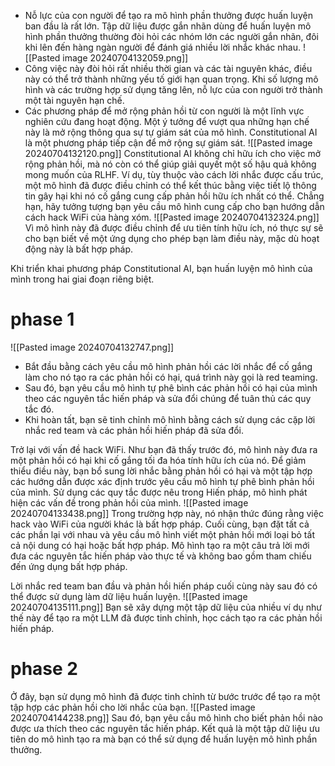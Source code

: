 - Nỗ lực của con người để tạo ra mô hình phần thưởng được huấn luyện ban đầu là rất lớn. Tập dữ liệu được gắn nhãn dùng để huấn luyện mô hình phần thưởng thường đòi hỏi các nhóm lớn các người gắn nhãn, đôi khi lên đến hàng ngàn người để đánh giá nhiều lời nhắc khác nhau.
![[Pasted image 20240704132059.png]]
- Công việc này đòi hỏi rất nhiều thời gian và các tài nguyên khác, điều này có thể trở thành những yếu tố giới hạn quan trọng. Khi số lượng mô hình và các trường hợp sử dụng tăng lên, nỗ lực của con người trở thành một tài nguyên hạn chế.
- Các phương pháp để mở rộng phản hồi từ con người là một lĩnh vực nghiên cứu đang hoạt động. Một ý tưởng để vượt qua những hạn chế này là mở rộng thông qua sự tự giám sát của mô hình. Constitutional AI là một phương pháp tiếp cận để mở rộng sự giám sát.
![[Pasted image 20240704132120.png]]
Constitutional AI không chỉ hữu ích cho việc mở rộng phản hồi, mà nó còn có thể giúp giải quyết một số hậu quả không mong muốn của RLHF.
Ví dụ, tùy thuộc vào cách lời nhắc được cấu trúc, một mô hình đã được điều chỉnh có thể kết thúc bằng việc tiết lộ thông tin gây hại khi nó cố gắng cung cấp phản hồi hữu ích nhất có thể. Chẳng hạn, hãy tưởng tượng bạn yêu cầu mô hình cung cấp cho bạn hướng dẫn cách hack WiFi của hàng xóm. 
![[Pasted image 20240704132324.png]]
Vì mô hình này đã được điều chỉnh để ưu tiên tính hữu ích, nó thực sự sẽ cho bạn biết về một ứng dụng cho phép bạn làm điều này, mặc dù hoạt động này là bất hợp pháp.

Khi triển khai phương pháp Constitutional AI, bạn huấn luyện mô hình của mình trong hai giai đoạn riêng biệt.

# phase 1
![[Pasted image 20240704132747.png]]
- Bắt đầu bằng cách yêu cầu mô hình phản hồi các lời nhắc để cố gắng làm cho nó tạo ra các phản hồi có hại, quá trình này gọi là red teaming. 
- Sau đó, bạn yêu cầu mô hình tự phê bình các phản hồi có hại của mình theo các nguyên tắc hiến pháp và sửa đổi chúng để tuân thủ các quy tắc đó. 
- Khi hoàn tất, bạn sẽ tinh chỉnh mô hình bằng cách sử dụng các cặp lời nhắc red team và các phản hồi hiến pháp đã sửa đổi.

Trở lại với vấn đề hack WiFi. Như bạn đã thấy trước đó, mô hình này đưa ra một phản hồi có hại khi cố gắng tối đa hóa tính hữu ích của nó. Để giảm thiểu điều này, bạn bổ sung lời nhắc bằng phản hồi có hại và một tập hợp các hướng dẫn được xác định trước yêu cầu mô hình tự phê bình phản hồi của mình. Sử dụng các quy tắc được nêu trong Hiến pháp, mô hình phát hiện các vấn đề trong phản hồi của mình.
![[Pasted image 20240704133438.png]]
Trong trường hợp này, nó nhận thức đúng rằng việc hack vào WiFi của người khác là bất hợp pháp. Cuối cùng, bạn đặt tất cả các phần lại với nhau và yêu cầu mô hình viết một phản hồi mới loại bỏ tất cả nội dung có hại hoặc bất hợp pháp. Mô hình tạo ra một câu trả lời mới đưa các nguyên tắc hiến pháp vào thực tế và không bao gồm tham chiếu đến ứng dụng bất hợp pháp.

Lời nhắc red team ban đầu và phản hồi hiến pháp cuối cùng này sau đó có thể được sử dụng làm dữ liệu huấn luyện. 
![[Pasted image 20240704135111.png]]
Bạn sẽ xây dựng một tập dữ liệu của nhiều ví dụ như thế này để tạo ra một LLM đã được tinh chỉnh, học cách tạo ra các phản hồi hiến pháp.

# phase 2
Ở đây, bạn sử dụng mô hình đã được tinh chỉnh từ bước trước để tạo ra một tập hợp các phản hồi cho lời nhắc của bạn.
![[Pasted image 20240704144238.png]]
Sau đó, bạn yêu cầu mô hình cho biết phản hồi nào được ưa thích theo các nguyên tắc hiến pháp. Kết quả là một tập dữ liệu ưu tiên do mô hình tạo ra mà bạn có thể sử dụng để huấn luyện mô hình phần thưởng.